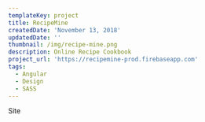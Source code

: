 ```yaml
---
templateKey: project
title: RecipeMine
createdDate: 'November 13, 2018'
updatedDate: ''
thumbnail: /img/recipe-mine.png
description: Online Recipe Cookbook
project_url: 'https://recipemine-prod.firebaseapp.com'
tags:
  - Angular
  - Design
  - SASS
---
```

Site
